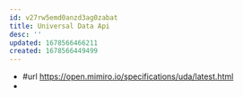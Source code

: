 ```yaml
---
id: v27rw5emd0anzd3ag0zabat
title: Universal Data Api
desc: ''
updated: 1678566466211
created: 1678566449499
---
```


- #url https://open.mimiro.io/specifications/uda/latest.html
- 